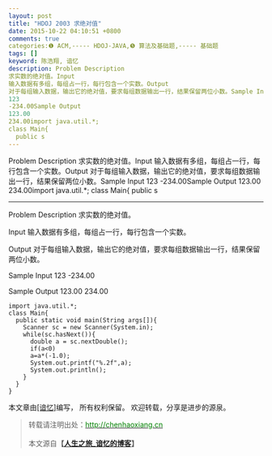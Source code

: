 ```yaml
---
layout: post
title: "HDOJ 2003 求绝对值"
date: 2015-10-22 04:10:51 +0800
comments: true
categories:❶ ACM,----- HDOJ-JAVA,❺ 算法及基础题,----- 基础题
tags: []
keyword: 陈浩翔, 谙忆
description: Problem Description 
求实数的绝对值。Input 
输入数据有多组，每组占一行，每行包含一个实数。Output 
对于每组输入数据，输出它的绝对值，要求每组数据输出一行，结果保留两位小数。Sample Input 
123 
-234.00Sample Output 
123.00 
234.00import java.util.*;
class Main{
  public s 
---
```



Problem Description 
求实数的绝对值。Input 
输入数据有多组，每组占一行，每行包含一个实数。Output 
对于每组输入数据，输出它的绝对值，要求每组数据输出一行，结果保留两位小数。Sample Input 
123 
-234.00Sample Output 
123.00 
234.00import java.util.*;
class Main{
  public s
<!-- more -->
----------

Problem Description
求实数的绝对值。
 

Input
输入数据有多组，每组占一行，每行包含一个实数。
 

Output
对于每组输入数据，输出它的绝对值，要求每组数据输出一行，结果保留两位小数。
 

Sample Input
123
-234.00
 

Sample Output
123.00
234.00

```
import java.util.*;
class Main{
  public static void main(String args[]){
    Scanner sc = new Scanner(System.in);
    while(sc.hasNext()){
      double a = sc.nextDouble();
      if(a<0)
      a=a*(-1.0);
      System.out.printf("%.2f",a);
      System.out.println();
    }
  }
}
```

本文章由<a href="http://chenhaoxiang.cn/">[谙忆]</a>编写， 所有权利保留。 
欢迎转载，分享是进步的源泉。
<blockquote cite='陈浩翔'>
<p background-color='#D3D3D3'>转载请注明出处：<a href='http://chenhaoxiang.cn'><font color="green">http://chenhaoxiang.cn</font></a><br><br>
本文源自<strong>【<a href='http://chenhaoxiang.cn' target='_blank'>人生之旅_谙忆的博客</a>】</strong></p>
</blockquote>
